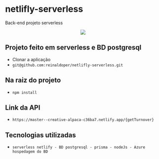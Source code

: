 # netlifly-serverless
Back-end projeto serverless
<p align="center">
<img src="https://img.shields.io/badge/STATUS-COMPLETO-green"/>
</p>

## Projeto feito em serverless e BD postgresql
- Clonar a aplicação
- `git@github.com:reinaldoper/netlifly-serverless.git`
## Na raiz do projeto
- `npm install`
## Link da API
- `https://master--creative-alpaca-c36ba7.netlify.app/{getTurnover}`
## Tecnologias utilizadas
- `serverless netlify - BD postgresql - prisma - nodeJs - Azure hospedagem do BD `
